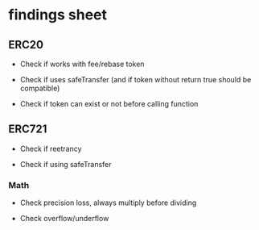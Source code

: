 # findings sheet

## ERC20

- Check if works with fee/rebase token

- Check if uses safeTransfer (and if token without return true should be compatible)

- Check if token can exist or not before calling function

## ERC721

- Check if reetrancy

- Check if using safeTransfer

### Math

- Check precision loss, always multiply before dividing

- Check overflow/underflow
